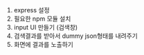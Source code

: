 1. express 설정
2. 필요한 npm 모듈 설치
3. input UI 만들기 (검색창)
4. 검색결과를 받아서 dummy json형태를 내려주기
5. 화면에 결과를 노출하기
